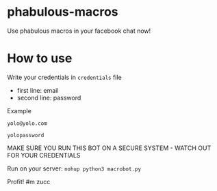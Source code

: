 # phabulous-macros
Use phabulous macros in your facebook chat now!


# How to use

Write your credentials in `credentials` file

* first line: email
* second line: password

Example
```
yolo@yolo.com

yolopassword
```

MAKE SURE YOU RUN THIS BOT ON A SECURE SYSTEM - WATCH OUT FOR YOUR CREDENTIALS


Run on your server:
`nohup python3 macrobot.py`


Profit!
#m zucc

